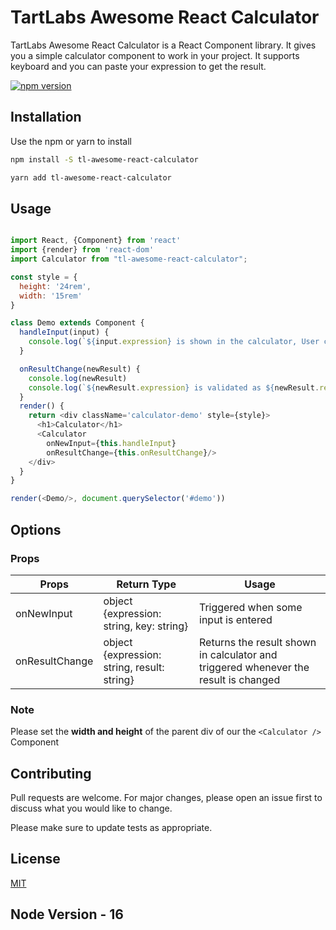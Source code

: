 # TartLabs Awesome React Calculator

TartLabs Awesome React Calculator is a React Component library. It gives you a simple calculator component to work in your project. It supports keyboard and you can paste your expression to get the result.


[![npm version](https://img.shields.io/badge/npm-2.0.0-blue.svg)](https://www.npmjs.com/package/tl-awesome-react-calculator)

## Installation

Use the npm or yarn to install

```bash
npm install -S tl-awesome-react-calculator
```
```bash
yarn add tl-awesome-react-calculator
```


## Usage

```javascript

import React, {Component} from 'react'
import {render} from 'react-dom'
import Calculator from "tl-awesome-react-calculator";

const style = {
  height: '24rem',
  width: '15rem'
}

class Demo extends Component {
  handleInput(input) {
    console.log(`${input.expression} is shown in the calculator, User clicked the ${input.key}`)
  }

  onResultChange(newResult) {
    console.log(newResult)
    console.log(`${newResult.expression} is validated as ${newResult.result} `)
  }
  render() {
    return <div className='calculator-demo' style={style}>
      <h1>Calculator</h1>
      <Calculator
        onNewInput={this.handleInput}
        onResultChange={this.onResultChange}/>
    </div>
  }
}

render(<Demo/>, document.querySelector('#demo'))
```
## Options

### Props
| Props  | Return Type   | Usage |
|---|---|--- |
| onNewInput  | object {expression: string, key: string} | Triggered when some input is entered|
| onResultChange  | object {expression: string, result: string}  | Returns the result shown in calculator and triggered whenever the result is changed|


### Note

Please set the **width and height** of the parent div of our the `<Calculator />` Component


## Contributing
Pull requests are welcome. For major changes, please open an issue first to discuss what you would like to change.

Please make sure to update tests as appropriate.

## License
[MIT](https://choosealicense.com/licenses/mit/)

## Node Version - 16